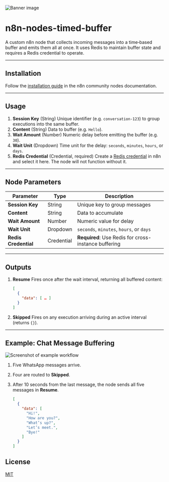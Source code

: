 ![Banner image](https://user-images.githubusercontent.com/10284570/173569848-c624317f-42b1-45a6-ab09-f0ea3c247648.png)


# n8n-nodes-timed-buffer

A custom n8n node that collects incoming messages into a time‑based buffer and emits them all at once. It uses Redis to maintain buffer state and requires a Redis credential to operate.

---

## Installation

Follow the [installation guide](https://docs.n8n.io/integrations/community-nodes/installation/) in the n8n community nodes documentation.

---

## Usage

1. **Session Key** (String)
   Unique identifier (e.g. `conversation-123`) to group executions into the same buffer.
2. **Content** (String)
   Data to buffer (e.g. `Hello`).
3. **Wait Amount** (Number)
   Numeric delay before emitting the buffer (e.g. `30`).
4. **Wait Unit** (Dropdown)
   Time unit for the delay: `seconds`, `minutes`, `hours`, or `days`.
5. **Redis Credential** (Credential, required)
   Create a [Redis credential](https://docs.n8n.io/integrations/builtin/credentials/redis/#using-database-connection) in n8n and select it here. The node will not function without it.

---

## Node Parameters

| Parameter            | Type        | Description                                          |
| -------------------- | ----------- | ---------------------------------------------------- |
| **Session Key**      | String      | Unique key to group messages                       |
| **Content**          | String | Data to accumulate                                   |
| **Wait Amount**      | Number      | Numeric value for delay                              |
| **Wait Unit**        | Dropdown    | `seconds`, `minutes`, `hours`, or `days`             |
| **Redis Credential** | Credential  | **Required**: Use Redis for cross-instance buffering |

---

## Outputs

1. **Resume**
   Fires once after the wait interval, returning all buffered content:

   ```json
   [
     {
       "data": [ … ]
     }
   ]
   ```
2. **Skipped**
   Fires on any execution arriving during an active interval (returns `{}`).

---

## Example: Chat Message Buffering

![Screenshot of example workflow](./images/example.png)

1. Five WhatsApp messages arrive.
2. Four are routed to **Skipped**.
3. After 10 seconds from the last message, the node sends all five messages in **Resume**.

   ```json
   [
     {
       "data": [
         "Hi!",
         "How are you?",
         "What’s up?",
         "Let’s meet.",
         "Bye!"
       ]
     }
   ]
   ```

## License

[MIT](https://github.com/n8n-io/n8n-nodes-starter/blob/master/LICENSE.md)

